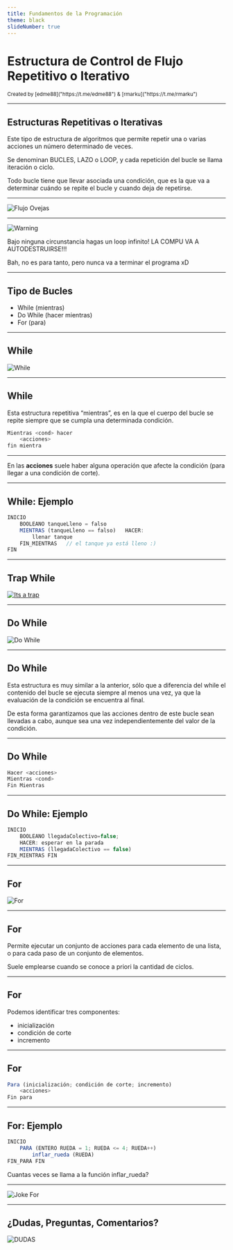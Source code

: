 ```yaml
---
title: Fundamentos de la Programación
theme: black
slideNumber: true
---
```


# Estructura de Control de Flujo Repetitivo o Iterativo
<small>
Created by <i class="fab fa-telegram"></i>
[edme88]("https://t.me/edme88") & 
<i class="fab fa-telegram"></i>
[rmarku]("https://t.me/rmarku")
</small>

---
## Estructuras Repetitivas o Iterativas
Este tipo de estructura de algoritmos que permite repetir una o varias acciones un número determinado de veces.
 
Se denominan BUCLES, LAZO o LOOP, y cada repetición del bucle se llama iteración o ciclo.

Todo bucle tiene que llevar asociada una condición, que es la que va a determinar cuándo se repite el bucle y cuando deja de repetirse.
   
---
![Flujo Ovejas](images/U2_control_flujo/flujo_ovejas.png)

---
![Warning](images/warning.png)

Bajo ninguna circunstancia hagas un loop infinito! LA COMPU VA A AUTODESTRUIRSE!!!

Bah, no es para tanto, pero nunca va a terminar el programa xD
   
---
## Tipo de Bucles
* While (mientras)
* Do While (hacer mientras)
* For (para)

---
## While
![While](images/U2_control_flujo/while.png)

---
## While
Esta estructura repetitiva “mientras”, es en la que el cuerpo del bucle se repite siempre que se cumpla una determinada condición.

````javascript
Mientras <cond> hacer
    <acciones>
fin mientra
````

---
En las **acciones** suele haber alguna operación que afecte la condición (para llegar a una condición de corte).

---
## While: Ejemplo
````javascript
INICIO
    BOOLEANO tanqueLleno = falso
    MIENTRAS (tanqueLleno == falso)   HACER:
        llenar tanque
    FIN_MIENTRAS   // el tanque ya está lleno :)
FIN
````

---
## Trap While
[![Its a trap](images/U2_control_flujo/its_trap_flow.png)](https://www.youtube.com/watch?v=wk-6DPrcMv4#t=14s)

---
## Do While
![Do While](images/U2_control_flujo/do_while.png)

---
## Do While
Esta estructura es muy similar a la anterior, sólo que a diferencia del while el contenido del bucle se ejecuta siempre al menos una vez, ya que la evaluación de la condición se encuentra al final.

De esta forma garantizamos que las acciones dentro de este bucle sean llevadas a cabo, aunque sea una vez independientemente del valor de la condición.

---
## Do While
````javascript
Hacer <acciones>
Mientras <cond>
Fin Mientras
````

---
## Do While: Ejemplo
````javascript
INICIO
    BOOLEANO llegadaColectivo=false;
    HACER: esperar en la parada
    MIENTRAS (llegadaColectivo == false)
FIN_MIENTRAS FIN
````

---
## For
![For](images/U2_control_flujo/for.png)

---
## For
Permite ejecutar un conjunto de acciones para cada elemento de una lista, o para cada paso de un conjunto de  elementos.

Suele emplearse cuando se conoce a priori la cantidad de ciclos.

---
## For
Podemos identificar tres componentes:
* inicialización
* condición de corte
* incremento

---
## For
````javascript
Para (inicialización; condición de corte; incremento)
    <acciones>
Fin para
````

---
## For: Ejemplo
```javascript
INICIO
    PARA (ENTERO RUEDA = 1; RUEDA <= 4; RUEDA++)
        inflar_rueda (RUEDA)
FIN_PARA FIN
```

Cuantas veces se llama a la función inflar_rueda?

---
![Joke For](images/U2_control_flujo/joke_for.jpg)

---
## ¿Dudas, Preguntas, Comentarios?
![DUDAS](images/pregunta.gif)

